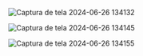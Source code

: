 ![Captura de tela 2024-06-26 134132](https://github.com/cauelima777/Projeto-Receitas-BI/assets/103838608/2294fef5-56b0-41b7-b373-e3b9e5b5653d)




![Captura de tela 2024-06-26 134145](https://github.com/cauelima777/Projeto-Receitas-BI/assets/103838608/15189024-13d5-409b-ac01-5b81f7be82c6)




![Captura de tela 2024-06-26 134155](https://github.com/cauelima777/Projeto-Receitas-BI/assets/103838608/ef373496-19d1-4805-9a9c-bb6291e11266)
